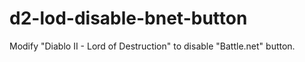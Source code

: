 # d2-lod-disable-bnet-button
Modify "Diablo II - Lord of Destruction" to disable "Battle.net" button.
